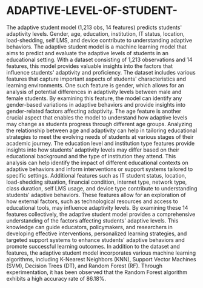 # ADAPTIVE-LEVEL-OF-STUDENT-
The adaptive student model (1,213 obs, 14 features) predicts students' adaptivity levels. Gender, age, education, institution, IT status, location, load-shedding, self LMS, and device contribute to understanding adaptive behaviors.
The adaptive student model is a machine learning model that aims to predict and evaluate the adaptive levels of students in an educational setting. With a dataset consisting of 1,213 observations and 14 features, this model provides valuable insights into the factors that influence students' adaptivity and proficiency.
The dataset includes various features that capture important aspects of students' characteristics and learning environments. One such feature is gender, which allows for an analysis of potential differences in adaptivity levels between male and female students. By examining this feature, the model can identify any gender-based variations in adaptive behaviors and provide insights into gender-related factors affecting adaptivity.
The age feature is another crucial aspect that enables the model to understand how adaptive levels may change as students progress through different age groups. Analyzing the relationship between age and adaptivity can help in tailoring educational strategies to meet the evolving needs of students at various stages of their academic journey.
The education level and institution type features provide insights into how students' adaptivity levels may differ based on their educational background and the type of institution they attend. This analysis can help identify the impact of different educational contexts on adaptive behaviors and inform interventions or support systems tailored to specific settings.
Additional features such as IT student status, location, load-shedding situation, financial condition, internet type, network type, class duration, self LMS usage, and device type contribute to understanding students' adaptive behaviors. These features allow for an exploration of how external factors, such as technological resources and access to educational tools, may influence adaptivity levels.
By examining these 14 features collectively, the adaptive student model provides a comprehensive understanding of the factors affecting students' adaptive levels. This knowledge can guide educators, policymakers, and researchers in developing effective interventions, personalized learning strategies, and targeted support systems to enhance students' adaptive behaviors and promote successful learning outcomes.
In addition to the dataset and features, the adaptive student model incorporates various machine learning algorithms, including K-Nearest Neighbors (KNN), Support Vector Machines (SVM), Decision Trees (DT), and Random Forest (RF). Through experimentation, it has been observed that the Random Forest algorithm exhibits a high accuracy rate of 86.18%.
